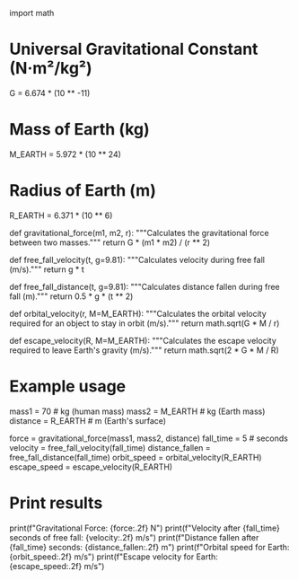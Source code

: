 import math

# Universal Gravitational Constant (N·m²/kg²)
G = 6.674 * (10 ** -11)

# Mass of Earth (kg)
M_EARTH = 5.972 * (10 ** 24)

# Radius of Earth (m)
R_EARTH = 6.371 * (10 ** 6)

def gravitational_force(m1, m2, r):
    """Calculates the gravitational force between two masses."""
    return G * (m1 * m2) / (r ** 2)

def free_fall_velocity(t, g=9.81):
    """Calculates velocity during free fall (m/s)."""
    return g * t

def free_fall_distance(t, g=9.81):
    """Calculates distance fallen during free fall (m)."""
    return 0.5 * g * (t ** 2)

def orbital_velocity(r, M=M_EARTH):
    """Calculates the orbital velocity required for an object to stay in orbit (m/s)."""
    return math.sqrt(G * M / r)

def escape_velocity(R, M=M_EARTH):
    """Calculates the escape velocity required to leave Earth's gravity (m/s)."""
    return math.sqrt(2 * G * M / R)

# Example usage
mass1 = 70  # kg (human mass)
mass2 = M_EARTH  # kg (Earth mass)
distance = R_EARTH  # m (Earth's surface)

force = gravitational_force(mass1, mass2, distance)
fall_time = 5  # seconds
velocity = free_fall_velocity(fall_time)
distance_fallen = free_fall_distance(fall_time)
orbit_speed = orbital_velocity(R_EARTH)
escape_speed = escape_velocity(R_EARTH)

# Print results
print(f"Gravitational Force: {force:.2f} N")
print(f"Velocity after {fall_time} seconds of free fall: {velocity:.2f} m/s")
print(f"Distance fallen after {fall_time} seconds: {distance_fallen:.2f} m")
print(f"Orbital speed for Earth: {orbit_speed:.2f} m/s")
print(f"Escape velocity for Earth: {escape_speed:.2f} m/s")
